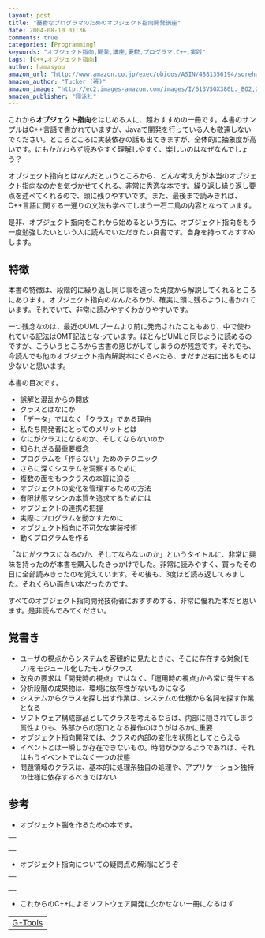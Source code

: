 ```yaml
---
layout: post
title: "憂鬱なプログラマのためのオブジェクト指向開発講座"
date: 2004-08-10 01:36
comments: true
categories: [Programming]
keywords: "オブジェクト指向,開発,講座,憂鬱,プログラマ,C++,実践"
tags: [C++,オブジェクト指向]
author: hamasyou
amazon_url: "http://www.amazon.co.jp/exec/obidos/ASIN/4881356194/sorehabooks-22"
amazon_author: "Tucker (著)"
amazon_image: "http://ec2.images-amazon.com/images/I/613VSGX380L._BO2,204,203,200_PIsitb-sticker-arrow-click,-76_AA300_SH20_OU09_.jpg"
amazon_publisher: "翔泳社"
---
```


これから<strong>オブジェクト指向</strong>をはじめる人に、超おすすめの一冊です。本書のサンプルはC++言語で書かれていますが、Javaで開発を行っている人も敬遠しないでください。ところどころに実装依存の話も出てきますが、全体的に抽象度が高いです。にもかかわらず読みやすく理解しやすく、楽しいのはなぜなんでしょう？

オブジェクト指向とはなんだというところから、どんな考え方が本当のオブジェクト指向なのかを気づかせてくれる、非常に秀逸な本です。繰り返し繰り返し要点を述べてくれるので、頭に残りやすいです。また、最後まで読みきれば、C++言語に関する一通りの文法も学べてしまう一石二鳥の内容となっています。

是非、オブジェクト指向をこれから始めるという方に、オブジェクト指向をもう一度勉強したいという人に読んでいただきたい良書です。自身を持っておすすめします。


<!-- more -->

<h2>特徴</h2>

本書の特徴は、段階的に繰り返し同じ事を違った角度から解説してくれるところにあります。オブジェクト指向のなんたるかが、確実に頭に残るように書かれています。それでいて、非常に読みやすくわかりやすいです。

一つ残念なのは、最近のUMLブームより前に発売されたこともあり、中で使われている記法はOMT記法となっています。ほとんどUMLと同じように読めるのですが、こういうところから古書の感じがしてしまうのが残念です。それでも、今読んでも他のオブジェクト指向解説本にくらべたら、まだまだ右に出るものは少ないと思います。

本書の目次です。

<ul><li>誤解と混乱からの開放</li><li>クラスとはなにか</li><li>「データ」ではなく「クラス」である理由</li><li>私たち開発者にとってのメリットとは</li><li>なにがクラスになるのか、そしてならないのか</li><li>知られざる最重要概念</li><li>プログラムを「作らない」ためのテクニック</li><li>さらに深くシステムを洞察するために</li><li>複数の面をもつクラスの本質に迫る</li><li>オブジェクトの変化を管理するための方法</li><li>有限状態マシンの本質を追求するためには</li><li>オブジェクトの連携の把握</li><li>実際にプログラムを動かすために</li><li>オブジェクト指向に不可欠な実装技術</li><li>動くプログラムを作る</li></ul>

「なにがクラスになるのか、そしてならないのか」というタイトルに、非常に興味を持ったのが本書を購入したきっかけでした。非常に読みやすく、買ったその日に全部読みきったのを覚えています。その後も、3度ほど読み返してみました。それくらい面白い本だったのです。

すべてのオブジェクト指向開発技術者におすすめする、非常に優れた本だと思います。是非読んでみてください。

<h2>覚書き</h2>

<ul><li>ユーザの視点からシステムを客観的に見たときに、そこに存在する対象(モノ)をモジュール化したモノがクラス</li><li>改良の要求は「開発時の視点」ではなく、「運用時の視点｣から常に発生する</li><li>分析段階の成果物は、環境に依存性がないものになる</li><li>システムからクラスを探し出す作業は、システムの仕様から名詞を探す作業となる</li><li>ソフトウェア構成部品としてクラスを考えるならば、内部に隠されてしまう属性よりも、外部からの窓口となる操作のほうがはるかに重要</li><li>オブジェクト指向開発では、クラスの内部の変化を状態としてとらえる</li><li>イベントとは一瞬しか存在できないもの。時間がかかるようであれば、それはもうイベントではなく一つの状態</li><li>問題領域のクラスは、基本的に処理系独自の処理や、アプリケーション独特の仕様に依存するべきではない</li></ul>

<h2>参考</h2>

+ オブジェクト脳を作るための本です。

<div class="rakuten"><table border="0" cellpadding="5" width="400"><tr><td valign="top"><a href="http://www.amazon.co.jp/exec/obidos/ASIN/4798104183/sorehabooks-22/" rel="external nofollow"></a><br /></td></tr></table>
</div>

+ オブジェクト指向についての疑問点の解消にどうぞ

<div class="rakuten"><table border="0" cellpadding="5" width="400"><tr><td valign="top"><a href="http://www.amazon.co.jp/exec/obidos/ASIN/4822281957/sorehabooks-22/" rel="external nofollow"></a><br /></td></tr></table>
</div>

+ これからのC++によるソフトウェア開発に欠かせない一冊になるはず

<div class="rakuten"><table width="400" border="0" cellpadding="5"><tr><td colspan="2"><a href="http://www.amazon.co.jp/exec/obidos/ASIN/4797328541/sorehabooks-22/" rel="external nofollow">G-Tools</a></font><br /></td></tr></table></div>








